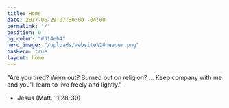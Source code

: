 ```yaml
---
title: Home
date: 2017-06-29 07:30:00 -04:00
permalink: "/"
position: 0
bg_color: "#314eb4"
hero_image: "/uploads/website%20header.png"
hasHero: true
layout: home
---
```


"Are you tired? Worn out? Burned out on religion? ... Keep company with me and you'll learn to live freely and lightly."  
- Jesus (Matt. 11:28-30)

